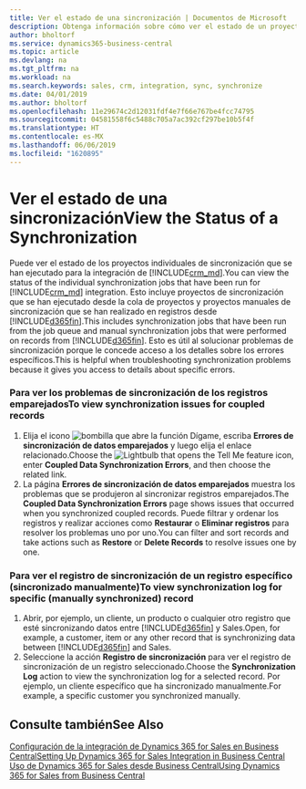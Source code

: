 ```yaml
---
title: Ver el estado de una sincronización | Documentos de Microsoft
description: Obtenga información sobre cómo ver el estado de un proyecto de sincronización individual.
author: bholtorf
ms.service: dynamics365-business-central
ms.topic: article
ms.devlang: na
ms.tgt_pltfrm: na
ms.workload: na
ms.search.keywords: sales, crm, integration, sync, synchronize
ms.date: 04/01/2019
ms.author: bholtorf
ms.openlocfilehash: 11e29674c2d12031fdf4e7f66e767be4fcc74795
ms.sourcegitcommit: 04581558f6c5488c705a7ac392cf297be10b5f4f
ms.translationtype: HT
ms.contentlocale: es-MX
ms.lasthandoff: 06/06/2019
ms.locfileid: "1620895"
---
```

# <a name="view-the-status-of-a-synchronization"></a><span data-ttu-id="e6419-103">Ver el estado de una sincronización</span><span class="sxs-lookup"><span data-stu-id="e6419-103">View the Status of a Synchronization</span></span>
<span data-ttu-id="e6419-104">Puede ver el estado de los proyectos individuales de sincronización que se han ejecutado para la integración de [!INCLUDE[crm_md](includes/crm_md.md)].</span><span class="sxs-lookup"><span data-stu-id="e6419-104">You can view the status of the individual synchronization jobs that have been run for [!INCLUDE[crm_md](includes/crm_md.md)] integration.</span></span> <span data-ttu-id="e6419-105">Esto incluye proyectos de sincronización que se han ejecutado desde la cola de proyectos y proyectos manuales de sincronización que se han realizado en registros desde [!INCLUDE[d365fin](includes/d365fin_md.md)].</span><span class="sxs-lookup"><span data-stu-id="e6419-105">This includes synchronization jobs that have been run from the job queue and manual synchronization jobs that were performed on records from [!INCLUDE[d365fin](includes/d365fin_md.md)].</span></span> <span data-ttu-id="e6419-106">Esto es útil al solucionar problemas de sincronización porque le concede acceso a los detalles sobre los errores específicos.</span><span class="sxs-lookup"><span data-stu-id="e6419-106">This is helpful when troubleshooting synchronization problems because it gives you access to details about specific errors.</span></span>

### <a name="to-view-synchronization-issues-for-coupled-records"></a><span data-ttu-id="e6419-107">Para ver los problemas de sincronización de los registros emparejados</span><span class="sxs-lookup"><span data-stu-id="e6419-107">To view synchronization issues for coupled records</span></span>
1. <span data-ttu-id="e6419-108">Elija el icono ![bombilla que abre la función Dígame](media/ui-search/search_small.png "Dígame que desea hacer"), escriba **Errores de sincronización de datos emparejados** y luego elija el enlace relacionado.</span><span class="sxs-lookup"><span data-stu-id="e6419-108">Choose the ![Lightbulb that opens the Tell Me feature](media/ui-search/search_small.png "Tell me what you want to do") icon, enter **Coupled Data Synchronization Errors**, and then choose the related link.</span></span>
2. <span data-ttu-id="e6419-109">La página **Errores de sincronización de datos emparejados** muestra los problemas que se produjeron al sincronizar registros emparejados.</span><span class="sxs-lookup"><span data-stu-id="e6419-109">The **Coupled Data Synchronization Errors** page shows issues that occurred when you synchronized coupled records.</span></span> <span data-ttu-id="e6419-110">Puede filtrar y ordenar los registros y realizar acciones como **Restaurar** o **Eliminar registros** para resolver los problemas uno por uno.</span><span class="sxs-lookup"><span data-stu-id="e6419-110">You can filter and sort records and take actions such as **Restore** or **Delete Records** to resolve issues one by one.</span></span>

### <a name="to-view-synchronization-log-for-specific-manually-synchronized-record"></a><span data-ttu-id="e6419-111">Para ver el registro de sincronización de un registro específico (sincronizado manualmente)</span><span class="sxs-lookup"><span data-stu-id="e6419-111">To view synchronization log for specific (manually synchronized) record</span></span>
1. <span data-ttu-id="e6419-112">Abrir, por ejemplo, un cliente, un producto o cualquier otro registro que esté sincronizando datos entre [!INCLUDE[d365fin](includes/d365fin_md.md)] y Sales.</span><span class="sxs-lookup"><span data-stu-id="e6419-112">Open, for example, a customer, item or any other record that is synchronizing data between [!INCLUDE[d365fin](includes/d365fin_md.md)] and Sales.</span></span>
2. <span data-ttu-id="e6419-113">Seleccione la acción **Registro de sincronización** para ver el registro de sincronización de un registro seleccionado.</span><span class="sxs-lookup"><span data-stu-id="e6419-113">Choose the **Synchronization Log** action to view the synchronization log for a selected record.</span></span> <span data-ttu-id="e6419-114">Por ejemplo, un cliente específico que ha sincronizado manualmente.</span><span class="sxs-lookup"><span data-stu-id="e6419-114">For example, a specific customer you synchronized manually.</span></span>

## <a name="see-also"></a><span data-ttu-id="e6419-115">Consulte también</span><span class="sxs-lookup"><span data-stu-id="e6419-115">See Also</span></span>  
[<span data-ttu-id="e6419-116">Configuración de la integración de Dynamics 365 for Sales en Business Central</span><span class="sxs-lookup"><span data-stu-id="e6419-116">Setting Up Dynamics 365 for Sales Integration in Business Central</span></span>](admin-setting-up-integration-with-dynamics-sales.md)  
[<span data-ttu-id="e6419-117">Uso de Dynamics 365 for Sales desde Business Central</span><span class="sxs-lookup"><span data-stu-id="e6419-117">Using Dynamics 365 for Sales from Business Central</span></span>](marketing-integrate-dynamicscrm.md)
